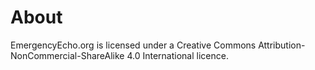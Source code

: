 # About















EmergencyEcho.org is licensed under a Creative Commons Attribution-NonCommercial-ShareAlike 4.0 International licence. 

